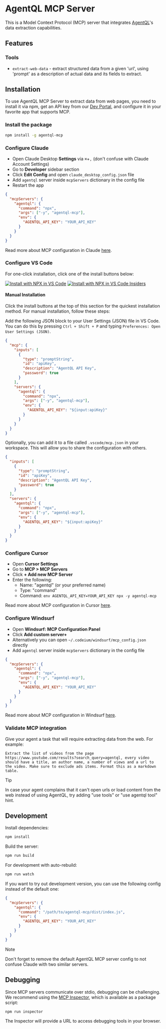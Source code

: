 # AgentQL MCP Server

This is a Model Context Protocol (MCP) server that integrates [AgentQL](https://agentql.com)'s data extraction capabilities.

## Features

### Tools

- `extract-web-data` - extract structured data from a given 'url', using 'prompt' as a description of actual data and its fields to extract.

## Installation

To use AgentQL MCP Server to extract data from web pages, you need to install it via npm, get an API key from our [Dev Portal](https://dev.agentql.com), and configure it in your favorite app that supports MCP.

### Install the package

```bash
npm install -g agentql-mcp
```

### Configure Claude

- Open Claude Desktop **Settings** via `⌘`+`,` (don't confuse with Claude Account Settings)
- Go to **Developer** sidebar section
- Click **Edit Config** and open `claude_desktop_config.json` file
- Add `agentql` server inside `mcpServers` dictionary in the config file
- Restart the app

```json title="claude_desktop_config.json"
{
  "mcpServers": {
    "agentql": {
      "command": "npx",
      "args": ["-y", "agentql-mcp"],
      "env": {
        "AGENTQL_API_KEY": "YOUR_API_KEY"
      }
    }
  }
}
```

Read more about MCP configuration in Claude [here](https://modelcontextprotocol.io/quickstart/user).

### Configure VS Code

For one-click installation, click one of the install buttons below:

[![Install with NPX in VS Code](https://img.shields.io/badge/VS_Code-NPM-0098FF?style=flat-square&logo=visualstudiocode&logoColor=white)](https://insiders.vscode.dev/redirect/mcp/install?name=agentql&config=%7B%22command%22%3A%22npx%22%2C%22args%22%3A%5B%22-y%22%2C%22agentql-mcp%22%5D%2C%22env%22%3A%7B%22AGENTQL_API_KEY%22%3A%22%24%7Binput%3AapiKey%7D%22%7D%7D&inputs=%5B%7B%22type%22%3A%22promptString%22%2C%22id%22%3A%22apiKey%22%2C%22description%22%3A%22AgentQL+API+Key%22%2C%22password%22%3Atrue%7D%5D) [![Install with NPX in VS Code Insiders](https://img.shields.io/badge/VS_Code_Insiders-NPM-24bfa5?style=flat-square&logo=visualstudiocode&logoColor=white)](https://insiders.vscode.dev/redirect/mcp/install?name=agentql&config=%7B%22command%22%3A%22npx%22%2C%22args%22%3A%5B%22-y%22%2C%22agentql-mcp%22%5D%2C%22env%22%3A%7B%22AGENTQL_API_KEY%22%3A%22%24%7Binput%3AapiKey%7D%22%7D%7D&inputs=%5B%7B%22type%22%3A%22promptString%22%2C%22id%22%3A%22apiKey%22%2C%22description%22%3A%22AgentQL+API+Key%22%2C%22password%22%3Atrue%7D%5D&quality=insiders)

#### Manual Installation

Click the install buttons at the top of this section for the quickest installation method. For manual installation, follow these steps:

Add the following JSON block to your User Settings (JSON) file in VS Code. You can do this by pressing `Ctrl + Shift + P` and typing `Preferences: Open User Settings (JSON)`.

```json
{
  "mcp": {
    "inputs": [
      {
        "type": "promptString",
        "id": "apiKey",
        "description": "AgentQL API Key",
        "password": true
      }
    ],
    "servers": {
      "agentql": {
        "command": "npx",
        "args": ["-y", "agentql-mcp"],
        "env": {
          "AGENTQL_API_KEY": "${input:apiKey}"
        }
      }
    }
  }
}
```

Optionally, you can add it to a file called `.vscode/mcp.json` in your workspace. This will allow you to share the configuration with others.

```json
{
  "inputs": [
    {
      "type": "promptString",
      "id": "apiKey",
      "description": "AgentQL API Key",
      "password": true
    }
  ],
  "servers": {
    "agentql": {
      "command": "npx",
      "args": ["-y", "agentql-mcp"],
      "env": {
        "AGENTQL_API_KEY": "${input:apiKey}"
      }
    }
  }
}
```

### Configure Cursor

- Open **Cursor Settings**
- Go to **MCP > MCP Servers**
- Click **+ Add new MCP Server**
- Enter the following:
  - Name: "agentql" (or your preferred name)
  - Type: "command"
  - Command: `env AGENTQL_API_KEY=YOUR_API_KEY npx -y agentql-mcp`

Read more about MCP configuration in Cursor [here](https://docs.cursor.com/context/model-context-protocol).

### Configure Windsurf

- Open **Windsurf: MCP Configuration Panel**
- Click **Add custom server+**
- Alternatively you can open `~/.codeium/windsurf/mcp_config.json` directly
- Add `agentql` server inside `mcpServers` dictionary in the config file

```json title="mcp_config.json"
{
  "mcpServers": {
    "agentql": {
      "command": "npx",
      "args": ["-y", "agentql-mcp"],
      "env": {
        "AGENTQL_API_KEY": "YOUR_API_KEY"
      }
    }
  }
}
```

Read more about MCP configuration in Windsurf [here](https://docs.codeium.com/windsurf/mcp).

### Validate MCP integration

Give your agent a task that will require extracting data from the web. For example:

```text
Extract the list of videos from the page https://www.youtube.com/results?search_query=agentql, every video should have a title, an author name, a number of views and a url to the video. Make sure to exclude ads items. Format this as a markdown table.
```

> [!TIP]
> In case your agent complains that it can't open urls or load content from the web instead of using AgentQL, try adding "use tools" or "use agentql tool" hint.

## Development

Install dependencies:

```bash
npm install
```

Build the server:

```bash
npm run build
```

For development with auto-rebuild:

```bash
npm run watch
```

If you want to try out development version, you can use the following config instead of the default one:

```json
{
  "mcpServers": {
    "agentql": {
      "command": "/path/to/agentql-mcp/dist/index.js",
      "env": {
        "AGENTQL_API_KEY": "YOUR_API_KEY"
      }
    }
  }
}
```

> [!NOTE]
> Don't forget to remove the default AgentQL MCP server config to not confuse Claude with two similar servers.

## Debugging

Since MCP servers communicate over stdio, debugging can be challenging. We recommend using the [MCP Inspector](https://github.com/modelcontextprotocol/inspector), which is available as a package script:

```bash
npm run inspector
```

The Inspector will provide a URL to access debugging tools in your browser.

